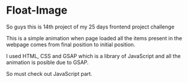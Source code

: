 # Float-Image

So guys this is 14th project of my 25 days frontend project challenge 

This is a simple animation when page loaded all the items present in the webpage comes from final position to initial position.

I used HTML, CSS and GSAP which is a library of JavaScript and all the animation is posible due to GSAP.

So must check out JavaScript part.
